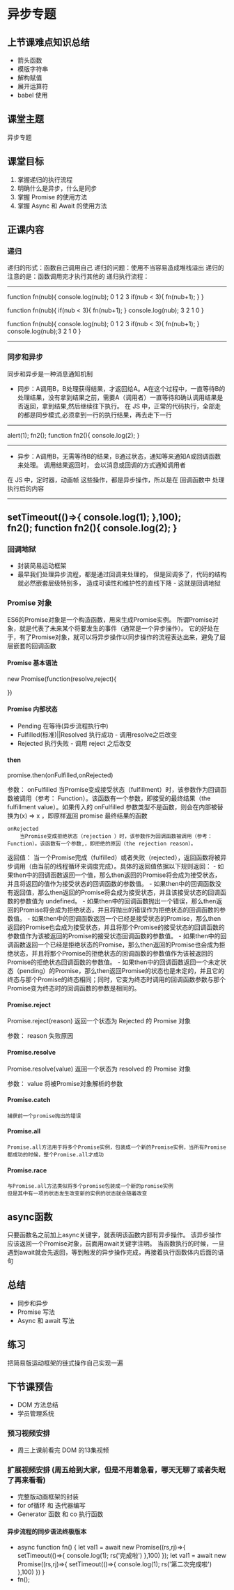 # 异步专题
## 上节课难点知识总结
- 箭头函数
- 模版字符串
- 解构赋值
- 展开运算符
- babel 使用

## 课堂主题
异步专题

## 课堂目标
1. 掌握递归的执行流程
2. 明确什么是异步，什么是同步
3. 掌握 Promise 的使用方法
4. 掌握 Async 和 Await 的使用方法

## 正课内容

### 递归
递归的形式：函数自己调用自己
递归的问题：使用不当容易造成堆栈溢出
递归的注意的是：函数调用完才执行其他的
递归执行流程：

---
function fn(nub){
    console.log(nub); 0 1 2 3
    if(nub < 3){
        fn(nub+1);
    }
}

function fn(nub){
    if(nub < 3){
        fn(nub+1);
    }
    console.log(nub); 3 2 1 0
}

function fn(nub){
    console.log(nub); 0 1 2 3
    if(nub < 3){
        fn(nub+1);
    }
    console.log(nub);3 2 1 0
}

---

### 同步和异步
同步和异步是一种消息通知机制
- 同步：A调用B，B处理获得结果，才返回给A。A在这个过程中，一直等待B的处理结果，没有拿到结果之前，需要A（调用者）一直等待和确认调用结果是否返回，拿到结果,然后继续往下执行。
在 JS 中，正常的代码执行，全部走的都是同步模式,必须拿到一行的执行结果，再去走下一行

---
alert(1);
fn2();
function fn2(){
    console.log(2);
}

---


- 异步：A调用B，无需等待B的结果，B通过状态，通知等来通知A或回调函数来处理。
调用结果返回时， 会以消息或回调的方式通知调用者

在 JS 中，定时器，动画帧 这些操作，都是异步操作，所以是在 回调函数中 处理执行后的内容

---
setTimeout(()=>{
    console.log(1);
},100);    
fn2();
function fn2(){
    console.log(2);
}
---


### 回调地狱
- 封装简易运动框架
- 最早我们处理异步流程，都是通过回调来处理的，
但是回调多了，代码的结构就必然嵌套层级特别多，
造成可读性和维护性的直线下降 - 这就是回调地狱

### Promise 对象
ES6的Promise对象是一个构造函数，用来生成Promise实例。
所谓Promise对象，就是代表了未来某个将要发生的事件（通常是一个异步操作）。
它的好处在于，有了Promise对象，就可以将异步操作以同步操作的流程表达出来，避免了层层嵌套的回调函数

#### Promise 基本语法

new Promise(function(resolve,reject){

})

#### Promise 内部状态
- Pending 在等待(异步流程执行中)
- Fulfilled(标准)||Resolved 执行成功 - 调用resolve之后改变
- Rejected 执行失败 - 调用 reject 之后改变
#### then
   
promise.then(onFulfilled,onRejected) 

参数：
    onFulfilled
        当Promise变成接受状态（fulfillment）时，该参数作为回调函数被调用（参考： Function）。该函数有一个参数，即接受的最终结果（the fulfillment  value）。如果传入的 onFulfilled 参数类型不是函数，则会在内部被替换为(x) => x ，即原样返回 promise 最终结果的函数

    onRejected
        当Promise变成拒绝状态（rejection ）时，该参数作为回调函数被调用（参考： Function）。该函数有一个参数,，即拒绝的原因（the rejection reason）。

返回值：
    当一个Promise完成（fulfilled）或者失败（rejected），返回函数将被异步调用（由当前的线程循环来调度完成）。具体的返回值依据以下规则返回：
        - 如果then中的回调函数返回一个值，那么then返回的Promise将会成为接受状态，并且将返回的值作为接受状态的回调函数的参数值。
        - 如果then中的回调函数没有返回值，那么then返回的Promise将会成为接受状态，并且该接受状态的回调函数的参数值为 undefined。
        - 如果then中的回调函数抛出一个错误，那么then返回的Promise将会成为拒绝状态，并且将抛出的错误作为拒绝状态的回调函数的参数值。
        - 如果then中的回调函数返回一个已经是接受状态的Promise，那么then返回的Promise也会成为接受状态，并且将那个Promise的接受状态的回调函数的参数值作为该被返回的Promise的接受状态回调函数的参数值。
        - 如果then中的回调函数返回一个已经是拒绝状态的Promise，那么then返回的Promise也会成为拒绝状态，并且将那个Promise的拒绝状态的回调函数的参数值作为该被返回的Promise的拒绝状态回调函数的参数值。
        - 如果then中的回调函数返回一个未定状态（pending）的Promise，那么then返回Promise的状态也是未定的，并且它的终态与那个Promise的终态相同；同时，它变为终态时调用的回调函数参数与那个Promise变为终态时的回调函数的参数是相同的。

#### Promise.reject
Promise.reject(reason) 返回一个状态为 Rejected 的 Promise 对象

参数：
    reason 失败原因

#### Promise​.resolve
Promise.resolve(value) 返回一个状态为 resolved 的 Promise 对象

参数：
    value  将被Promise对象解析的参数


#### Promise.catch
	捕获前一个promise抛出的错误

#### Promise.all

    Promise.all方法用于将多个Promise实例，包装成一个新的Promise实例，当所有Promise都成功的时候，整个Promise.all才成功

#### Promise.race

    与Promise.all方法类似将多个promise包装成一个新的promise实例
    但是其中有一项的状态发生改变新的实例的状态就会随着改变


## async函数
只要函数名之前加上async关键字，就表明该函数内部有异步操作。
该异步操作应该返回一个Promise对象，前面用await关键字注明。
当函数执行的时候，一旦遇到await就会先返回，等到触发的异步操作完成，再接着执行函数体内后面的语句

## 总结
- 同步和异步
- Promise 写法
- Async 和 await 写法

## 练习
把简易版运动框架的链式操作自己实现一遍

## 下节课预告
- DOM 方法总结
- 学员管理系统

### 预习视频安排
- 周三上课前看完 DOM 的13集视频

### 扩展视频安排 (周五给到大家，但是不用着急看，哪天无聊了或者失眠了再来看看)
- 完整版动画框架的封装
- for of循环 和 迭代器编写
- Generator 函数 和 co 执行函数

#### 异步流程的同步语法终极版本
- async function fn() {
    let val1 = await new Promise((rs,rj)=>{
            setTimeout(()=>{
                console.log(1);
                rs('完成啦')
            },100)
    });
    let val1 = await new Promise((rs,rj)=>{
            setTimeout(()=>{
                console.log(1);
                rs('第二次完成啦')
            },100)
    })
}
- fn();